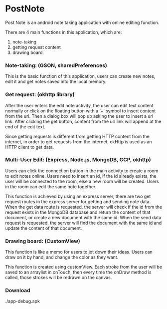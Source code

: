 # PostNote

Post Note is an android note taking application with online editing function.


There are 4 main functions in this application, which are:
1. note-taking
2. getting request content
3. drawing board.

<h3>Note-taking: (GSON, sharedPreferences)</h3> 
This is the basic function of this application, users can create new notes, edit it and get notes saved into the local memory.

<h3>Get request: (okhttp library)</h3> 
After the user enters the edit note activity, the user can edit text content normally or click on the floating button with a ‘+’ symbol to insert content from the url. Then a dialog box will pop up asking the user to insert a url link. After clicking the get button, content from the url link will append at the end of the edit text.

Since getting requests is different from getting HTTP content from the internet, in order to get requests from the internet, okHttp is used as an HTTP client to get data.


<h3>Multi-User Edit: (Express, Node.js, MongoDB, GCP, okhttp)</h3> 
Users can click the connection button in the main activity to create a room to edit notes online. Users need to insert an id, if the id already exists, the user will be connected to the room, else a new room will be created. Users in the room can edit the same note together.

This function is achieved by using an express server, there are two get request routes in the express server for getting and sending note data. When the get data route is requested, the server will check if the id from the request exists in the MongoDB database and return the content of that document, or create a new document with the same id. When the send data request is requested, the server will find the document with the same id and update the content of that document.

<h3>Drawing board: (CustomView)</h3> 
This function is like a memo for users to jot down their ideas. Users can draw on it by hand, and change the color as they want.

This function is created using customView. Each stroke from the user will be saved to an arraylist in onTouch, then every time the onDraw method is called, those strokes will be redrawn on the canvas.

<h3>Download</h3>
./app-debug.apk
